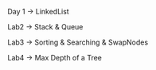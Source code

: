 Day 1 -> LinkedList

Lab2 -> Stack & Queue

Lab3 -> Sorting & Searching & SwapNodes

Lab4 -> Max Depth of a Tree
